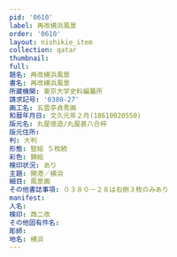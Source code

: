```yaml
---
pid: '0610'
label: 再改横浜風景
order: '0610'
layout: nishikie_item
collection: qatar
thumbnail: 
full: 
題名: 再改横浜風景
書名: 再改横浜風景
所蔵機関: 東京大学史料編纂所
請求記号: '0380-27'
画工名: 五雲亭貞秀画
和暦年月日: 文久元年２月(18610020550)
版元名: 丸屋徳造/丸屋甚八合梓
版元住所: 
判: 大判
形態: 竪絵 ５枚続
彩色: 錦絵
検印状況: あり
主題: 開港／横浜
細目: 風景画
その他書誌事項: ０３８０－２８は右側３枚のみあり
manifest: 
人名: 
検印: 酉二改
その他固有件名: 
彫師: 
地名: 横浜
---
```

